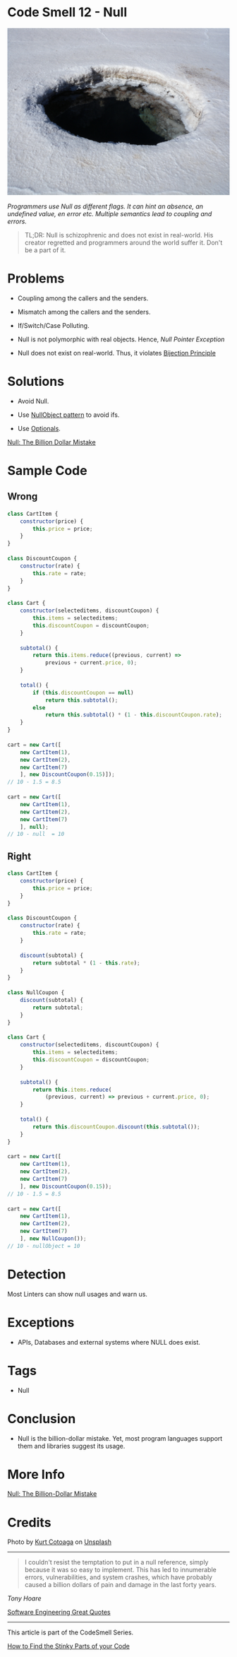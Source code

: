# Code Smell 12 - Null

![Code Smell 12 - Null](Code%20Smell%2012%20-%20Null.jpg)

*Programmers use Null as different flags. It can hint an absence, an undefined value, en error etc. 
Multiple semantics lead to coupling and errors.*

> TL;DR: Null is schizophrenic and does not exist in real-world. His creator regretted and programmers around the world suffer it. Don't be a part of it.

# Problems

- Coupling among the callers and the senders.

- Mismatch among the callers and the senders. 

- If/Switch/Case Polluting.

- Null is not polymorphic with real objects. Hence, *Null Pointer Exception*

- Null does not exist on real-world. Thus, it violates [Bijection Principle](https://github.com/mcsee/Software-Design-Articles/tree/main/Articles/Theory/The%20One%20and%20Only%20Software%20Design%20Principle/readme.md)

# Solutions

- Avoid Null. 

- Use [NullObject pattern](https://en.wikipedia.org/wiki/Null_object_pattern) to avoid ifs.

- Use [Optionals](https://docs.oracle.com/javase/8/docs/api/java/util/Optional.html).

[Null: The Billion Dollar Mistake](https://github.com/mcsee/Software-Design-Articles/tree/main/Articles/Theory/Null%20-%20The%20Billion%20Dollar%20Mistake/readme.md)

# Sample Code

## Wrong

[Gist Url]: # (https://gist.github.com/mcsee/2f7aee362e99fbe447d8c1e8aaeb9f8e)
```javascript
class CartItem {
    constructor(price) {
        this.price = price;
    }
}

class DiscountCoupon {
    constructor(rate) {
        this.rate = rate;
    }
}

class Cart {
    constructor(selecteditems, discountCoupon) {
        this.items = selecteditems;
        this.discountCoupon = discountCoupon;
    }

    subtotal() {
        return this.items.reduce((previous, current) => 
            previous + current.price, 0);
    }

    total() {
        if (this.discountCoupon == null)
            return this.subtotal();
        else
            return this.subtotal() * (1 - this.discountCoupon.rate);
    }
}

cart = new Cart([
    new CartItem(1),
    new CartItem(2),
    new CartItem(7)
    ], new DiscountCoupon(0.15)]);
// 10 - 1.5 = 8.5

cart = new Cart([
    new CartItem(1),
    new CartItem(2),
    new CartItem(7)
    ], null);
// 10 - null  = 10
```

## Right

[Gist Url]: # (https://gist.github.com/mcsee/a7571cf0ce9e7666bd6a393520f9a968)
```javascript
class CartItem {
    constructor(price) {
        this.price = price;
    }
}

class DiscountCoupon {
    constructor(rate) {
        this.rate = rate;
    }

    discount(subtotal) {
        return subtotal * (1 - this.rate);
    }
}

class NullCoupon {
    discount(subtotal) {
        return subtotal;
    }
}

class Cart {
    constructor(selecteditems, discountCoupon) {
        this.items = selecteditems;
        this.discountCoupon = discountCoupon;
    }

    subtotal() {
        return this.items.reduce(
            (previous, current) => previous + current.price, 0);
    }

    total() {
        return this.discountCoupon.discount(this.subtotal());
    }
}

cart = new Cart([
    new CartItem(1),
    new CartItem(2),
    new CartItem(7)
    ], new DiscountCoupon(0.15));
// 10 - 1.5 = 8.5

cart = new Cart([
    new CartItem(1),
    new CartItem(2),
    new CartItem(7)
    ], new NullCoupon());
// 10 - nullObject = 10
```

# Detection

Most Linters can show null usages and warn us.

# Exceptions

- APIs, Databases and external systems where NULL does exist.

# Tags

- Null

# Conclusion

- Null is the billion-dollar mistake. Yet, most program languages support them and libraries suggest its usage.

# More Info

[Null: The Billion-Dollar Mistake](https://github.com/mcsee/Software-Design-Articles/tree/main/Articles/Theory/Null%20-%20The%20Billion%20Dollar%20Mistake/readme.md)

# Credits

Photo by [Kurt Cotoaga](https://unsplash.com/@kydroon) on [Unsplash](https://unsplash.com/s/photos/black-hole)

* * *

> I couldn't resist the temptation to put in a null reference, simply because it was so easy to implement. This has led to innumerable errors, vulnerabilities, and system crashes, which have probably caused a billion dollars of pain and damage in the last forty years.

_Tony Hoare_

[Software Engineering Great Quotes](https://github.com/mcsee/Software-Design-Articles/tree/main/Articles/Quotes/Software%20Engineering%20Great%20Quotes/readme.md)

* * *

This article is part of the CodeSmell Series.

[How to Find the Stinky Parts of your Code](https://github.com/mcsee/Software-Design-Articles/tree/main/Articles/Code%20Smells/How%20to%20Find%20the%20Stinky%20parts%20of%20your%20Code/readme.md)